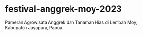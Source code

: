 # festival-anggrek-moy-2023
Pameran Agrowisata Anggrek dan Tanaman Hias di Lembah Moy, Kabupaten Jayapura, Papua.

